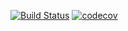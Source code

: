 [![Build Status](https://travis-ci.com/CaiCoding2/MavenTest.svg?branch=master)](https://travis-ci.com/CaiCoding2/MavenTest)
[![codecov](https://codecov.io/gh/CaiCoding2/MavenTest/branch/master/graph/badge.svg)](https://codecov.io/gh/CaiCoding2/MavenTest)
